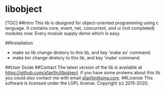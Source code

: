 # libobject
[TOC]
##Intro
This lib is designed for object-oriented programming using c language. It contains core, event, net, concurrent, and ui (not completed) modules now. Every module supply demo which is easy.

##Installation
* make so lib
  change diretory to this lib, and key 'make so' command.
* make bin
  change diretory to this lib, and key 'make' command.
  
##User Guide
##Contact
The latest version of the lib is available at https://github.com/a1an1in/libobject. if you have some prolems about this lib you could also contact me with email a1an1in@sina.com.
##License
This software is licensed under the LGPL license. Copyright (c) 2015-2020.
